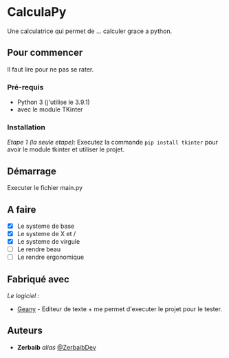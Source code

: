 # CalculaPy

Une calculatrice qui permet de ... calculer grace a python.

## Pour commencer

Il faut lire pour ne pas se rater.

### Pré-requis

- Python 3 (j'utilise le 3.9.1)
- avec le module TKinter

### Installation

_Etape 1 (la seule etape)_:
Executez la commande ``pip install tkinter`` pour avoir le module tkinter et utiliser le projet.

## Démarrage

Executer le fichier main.py

## A faire

- [x] Le systeme de base
- [x] Le systeme de X et /
- [x] Le systeme de virgule
- [ ] Le rendre beau
- [ ] Le rendre ergonomique

## Fabriqué avec

_Le logiciel :_
* [Geany](http://geany.org) - Editeur de texte + me permet d'executer le projet pour le tester.

## Auteurs

* **Zerbaib** _alias_ [@ZerbaibDev](https://github.com/Zerbaib)
